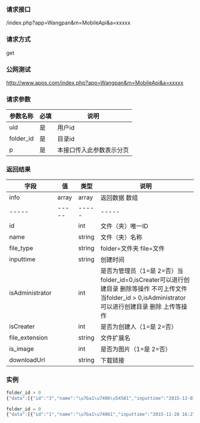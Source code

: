 ### **请求接口**
/index.php?app=Wangpan&m=MobileApi&a=xxxxx

### **请求方式**
get

### **公网测试**
http://www.apps.com/index.php?app=Wangpan&m=MobileApi&a=xxxxx

### **请求参数**

| 参数名称  |必填|     说明      |
|------|-----|------|
| uid  |  是 |   用户id   |
| folder_id     | 是 |   目录id   |
| p | 是 |   本接口传入此参数表示分页 |

### **返回结果**
|字段       |值             |类型    |说明           |
| --------- |--------      |--------|--------       |
|info       |array         |array  |返回数据 数组    |
|-----      |-----         |-----  |-----           |
|id         |              |int    |文件（夹）唯一ID  |
|name       |              |string |文件（夹）名称   |
|file_type  |              |string |folder=文件夹 file=文件   |
|inputtime  |              |string |创建时间   |
|isAdministrator  |        |int    |是否为管理员（1=是 2=否）当folder_id=0,isCreater可以进行创建目录 删除等操作 不可上传文件 当folder_id > 0,isAdministrator可以进行创建目录 删除 上传等操作   |
|isCreater  |              |int    |是否为创建人（1=是 2=否）   |
|file_extension|           |string |文件扩展名|
|is_image   |              |int    |是否为图片（1=是 2=否）|
|downloadUrl|              |string |下载链接|
### 实例

``` javascript
folder_id > 0
{"data":[{"id":"3","name":"\u7ba1\u7406\u54581","inputtime":"2015-12-01 10:46:56","file_type":"folder"},{"id":"2","name":"55822356.jpg","inputtime":"2015-11-28 17:47:48","file_type":"file","is_image":"1","file_extension":"jpg"}],"info":"{\"isCreater\":0,\"isAdministartor\":1}","status":"success"}

folder_id = 0
{"data":[{"id":"1","name":"\u7ba1\u74061","inputtime":"2015-11-28 16:27:49","file_type":"folder"}],"info":"{\"isCreater\":0,\"isAdministartor\":0}","status":"success"}